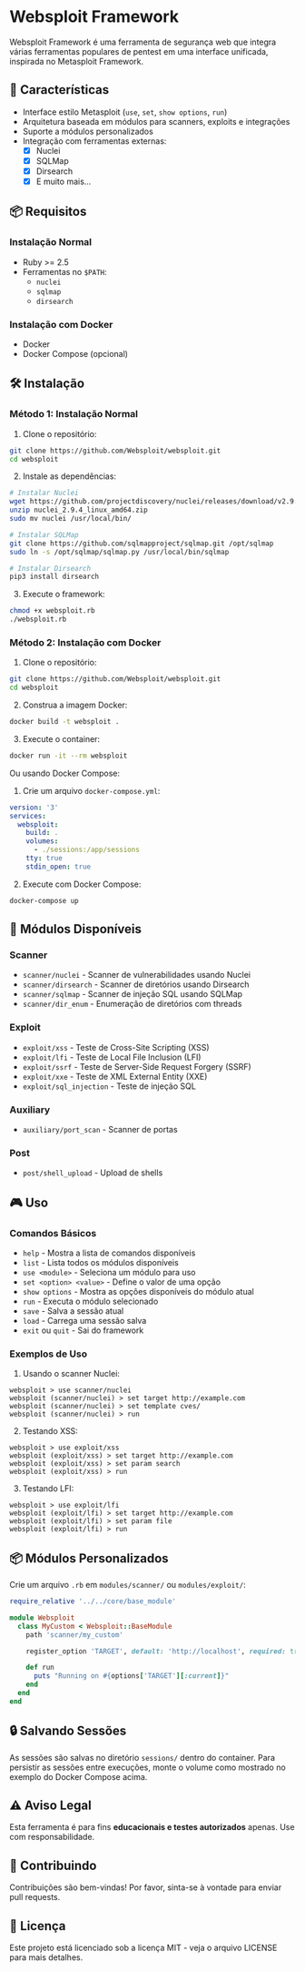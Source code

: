# Websploit Framework

Websploit Framework é uma ferramenta de segurança web que integra várias ferramentas populares de pentest em uma interface unificada, inspirada no Metasploit Framework.

## 🚀 Características

- Interface estilo Metasploit (`use`, `set`, `show options`, `run`)
- Arquitetura baseada em módulos para scanners, exploits e integrações
- Suporte a módulos personalizados
- Integração com ferramentas externas:
  - [x] Nuclei
  - [x] SQLMap
  - [x] Dirsearch
  - [x] E muito mais...

## 📦 Requisitos

### Instalação Normal
- Ruby >= 2.5
- Ferramentas no `$PATH`:
  - `nuclei`
  - `sqlmap`
  - `dirsearch`

### Instalação com Docker
- Docker
- Docker Compose (opcional)

## 🛠️ Instalação

### Método 1: Instalação Normal

1. Clone o repositório:
```bash
git clone https://github.com/Websploit/websploit.git
cd websploit
```

2. Instale as dependências:
```bash
# Instalar Nuclei
wget https://github.com/projectdiscovery/nuclei/releases/download/v2.9.4/nuclei_2.9.4_linux_amd64.zip
unzip nuclei_2.9.4_linux_amd64.zip
sudo mv nuclei /usr/local/bin/

# Instalar SQLMap
git clone https://github.com/sqlmapproject/sqlmap.git /opt/sqlmap
sudo ln -s /opt/sqlmap/sqlmap.py /usr/local/bin/sqlmap

# Instalar Dirsearch
pip3 install dirsearch
```

3. Execute o framework:
```bash
chmod +x websploit.rb
./websploit.rb
```

### Método 2: Instalação com Docker

1. Clone o repositório:
```bash
git clone https://github.com/Websploit/websploit.git
cd websploit
```

2. Construa a imagem Docker:
```bash
docker build -t websploit .
```

3. Execute o container:
```bash
docker run -it --rm websploit
```

Ou usando Docker Compose:

1. Crie um arquivo `docker-compose.yml`:
```yaml
version: '3'
services:
  websploit:
    build: .
    volumes:
      - ./sessions:/app/sessions
    tty: true
    stdin_open: true
```

2. Execute com Docker Compose:
```bash
docker-compose up
```

## 📁 Módulos Disponíveis

### Scanner
- `scanner/nuclei` - Scanner de vulnerabilidades usando Nuclei
- `scanner/dirsearch` - Scanner de diretórios usando Dirsearch
- `scanner/sqlmap` - Scanner de injeção SQL usando SQLMap
- `scanner/dir_enum` - Enumeração de diretórios com threads

### Exploit
- `exploit/xss` - Teste de Cross-Site Scripting (XSS)
- `exploit/lfi` - Teste de Local File Inclusion (LFI)
- `exploit/ssrf` - Teste de Server-Side Request Forgery (SSRF)
- `exploit/xxe` - Teste de XML External Entity (XXE)
- `exploit/sql_injection` - Teste de injeção SQL

### Auxiliary
- `auxiliary/port_scan` - Scanner de portas

### Post
- `post/shell_upload` - Upload de shells

## 🎮 Uso

### Comandos Básicos
- `help` - Mostra a lista de comandos disponíveis
- `list` - Lista todos os módulos disponíveis
- `use <module>` - Seleciona um módulo para uso
- `set <option> <value>` - Define o valor de uma opção
- `show options` - Mostra as opções disponíveis do módulo atual
- `run` - Executa o módulo selecionado
- `save` - Salva a sessão atual
- `load` - Carrega uma sessão salva
- `exit` ou `quit` - Sai do framework

### Exemplos de Uso

1. Usando o scanner Nuclei:
```
websploit > use scanner/nuclei
websploit (scanner/nuclei) > set target http://example.com
websploit (scanner/nuclei) > set template cves/
websploit (scanner/nuclei) > run
```

2. Testando XSS:
```
websploit > use exploit/xss
websploit (exploit/xss) > set target http://example.com
websploit (exploit/xss) > set param search
websploit (exploit/xss) > run
```

3. Testando LFI:
```
websploit > use exploit/lfi
websploit (exploit/lfi) > set target http://example.com
websploit (exploit/lfi) > set param file
websploit (exploit/lfi) > run
```

## 📦 Módulos Personalizados

Crie um arquivo `.rb` em `modules/scanner/` ou `modules/exploit/`:

```ruby
require_relative '../../core/base_module'

module Websploit
  class MyCustom < Websploit::BaseModule
    path 'scanner/my_custom'

    register_option 'TARGET', default: 'http://localhost', required: true, description: 'Target URL'

    def run
      puts "Running on #{options['TARGET'][:current]}"
    end
  end
end
```

## 🔒 Salvando Sessões

As sessões são salvas no diretório `sessions/` dentro do container. Para persistir as sessões entre execuções, monte o volume como mostrado no exemplo do Docker Compose acima.

## ⚠️ Aviso Legal

Esta ferramenta é para fins **educacionais e testes autorizados** apenas. Use com responsabilidade.

## 👥 Contribuindo

Contribuições são bem-vindas! Por favor, sinta-se à vontade para enviar pull requests.

## 📝 Licença

Este projeto está licenciado sob a licença MIT - veja o arquivo LICENSE para mais detalhes.
